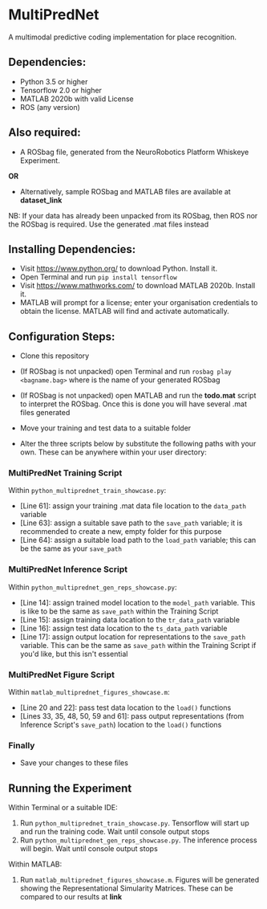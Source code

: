 # MultiPredNet

A multimodal predictive coding implementation for place recognition.

## Dependencies:

- Python 3.5 or higher
- Tensorflow 2.0 or higher
- MATLAB 2020b with valid License
- ROS (any version)

## Also required:

- A ROSbag file, generated from the NeuroRobotics Platform Whiskeye Experiment.

**OR**

- Alternatively, sample ROSbag and MATLAB files are available at **dataset_link**

NB: If your data has already been unpacked from its ROSbag, then ROS nor the ROSbag is required. Use the generated .mat files instead

## Installing Dependencies:

- Visit https://www.python.org/ to download Python. Install it.
- Open Terminal and run `pip install tensorflow`
- Visit https://www.mathworks.com/ to download MATLAB 2020b. Install it.
- MATLAB will prompt for a license; enter your organisation credentials to obtain the license. MATLAB will find and activate automatically.

## Configuration Steps:

- Clone this repository
- (If ROSbag is not unpacked) open Terminal and run `rosbag play <bagname.bag>` where <bagname> is the name of your generated ROSbag
- (If ROSbag is not unpacked) open MATLAB and run the **todo.mat** script to interpret the ROSbag. Once this is done you will have several .mat files generated
- Move your training and test data to a suitable folder

- Alter the three scripts below by substitute the following paths with your own. These can be anywhere within your user directory:

### MultiPredNet Training Script

Within `python_multiprednet_train_showcase.py`:

- [Line 61]: assign your training .mat data file location to the `data_path` variable
- [Line 63]: assign a suitable save path to the `save_path` variable; it is recommended to create a new, empty folder for this purpose
- [Line 64]: assign a suitable load path to the `load_path` variable; this can be the same as your `save_path`

### MultiPredNet Inference Script

Within `python_multiprednet_gen_reps_showcase.py`:

- [Line 14]: assign trained model location to the `model_path` variable. This is like to be the same as `save_path` within the Training Script
- [Line 15]: assign training data location to the `tr_data_path` variable
- [Line 16]: assign test data location to the `ts_data_path` variable
- [Line 17]: assign output location for representations to the `save_path` variable. This can be the same as `save_path` within the Training Script if you'd like, but this isn't essential

### MultiPredNet Figure Script

Within `matlab_multiprednet_figures_showcase.m`:

- [Line 20 and 22]: pass test data location to the `load()` functions
- [Lines 33, 35, 48, 50, 59 and 61]: pass output representations (from Inference Script's `save_path`) location to the `load()` functions

### Finally

- Save your changes to these files

## Running the Experiment

Within Terminal or a suitable IDE:

1) Run `python_multiprednet_train_showcase.py`. Tensorflow will start up and run the training code. Wait until console output stops
2) Run `python_multiprednet_gen_reps_showcase.py`. The inference process will begin. Wait until console output stops

Within MATLAB:

1) Run `matlab_multiprednet_figures_showcase.m`. Figures will be generated showing the Representational Simularity Matrices. These can be compared to our results at **link**
